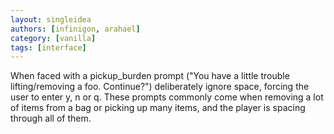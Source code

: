 ```yaml
---
layout: singleidea
authors: [infinigon, arahael]
category: [vanilla]
tags: [interface]
---
```

When faced with a pickup_burden prompt ("You have a little trouble
lifting/removing a foo. Continue?") deliberately ignore space, forcing the user
to enter y, n or q. These prompts commonly come when removing a lot of items
from a bag or picking up many items, and the player is spacing through all of
them.
